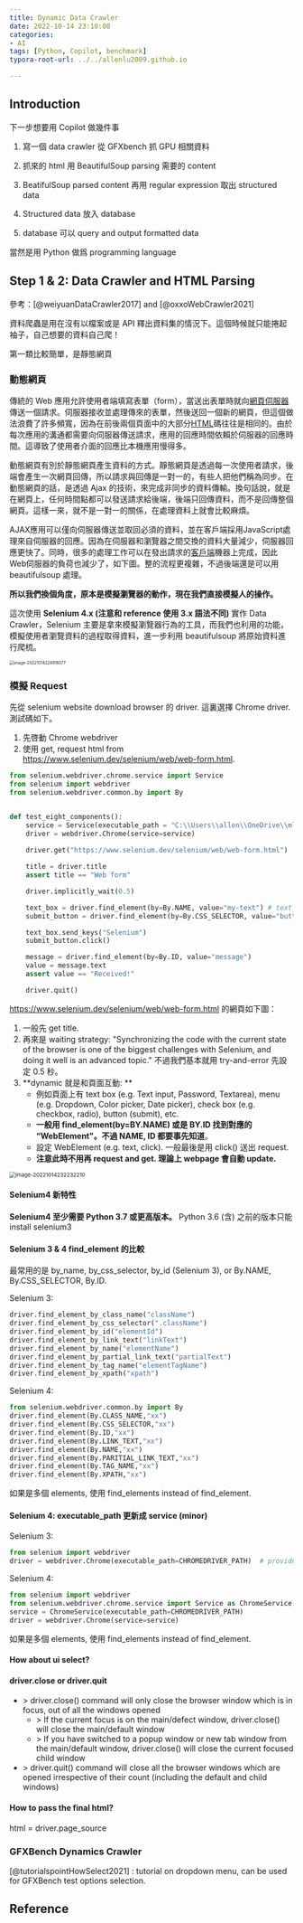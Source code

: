 ```yaml
---
title: Dynamic Data Crawler
date: 2022-10-14 23:10:08
categories:
- AI
tags: [Python, Copilot, benchmark]
typora-root-url: ../../allenlu2009.github.io

---
```


<script type="text/x-mathjax-config">
MathJax.Hub.Config({
  TeX: { equationNumbers: { autoNumber: "AMS" } }
});
</script>


## Introduction

下一步想要用 Copilot 做幾件事

1. 寫一個 data crawler 從 GFXbench 抓 GPU 相關資料

2. 抓來的 html 用 BeautifulSoup parsing 需要的 content

3. BeatifulSoup parsed content 再用 regular expression 取出 structured data

4. Structured data 放入 database

5. database 可以 query and output formatted data


當然是用 Python 做爲 programming language 



## Step 1 & 2: Data Crawler and HTML Parsing

參考：[@weiyuanDataCrawler2017] and [@oxxoWebCrawler2021]

資料爬蟲是用在沒有以檔案或是 API 釋出資料集的情況下。這個時候就只能捲起袖子，自己想要的資料自己爬！

第一類比較簡單，是靜態網頁

### 動態網頁

傳統的 Web 應用允許使用者端填寫表單（form），當送出表單時就向[網頁伺服器](https://zh.wikipedia.org/wiki/網頁伺服器)傳送一個請求。伺服器接收並處理傳來的表單，然後送回一個新的網頁，但這個做法浪費了許多頻寬，因為在前後兩個頁面中的大部分[HTML](https://zh.wikipedia.org/wiki/HTML)碼往往是相同的。由於每次應用的溝通都需要向伺服器傳送請求，應用的回應時間依賴於伺服器的回應時間。這導致了使用者介面的回應比本機應用慢得多。

動態網頁有別於靜態網頁產生資料的方式。靜態網頁是透過每一次使用者請求，後端會產生一次網頁回傳，所以請求與回傳是一對一的，有些人把他們稱為同步。在動態網頁的話，是透過 Ajax 的技術，來完成非同步的資料傳輸。換句話說，就是在網頁上，任何時間點都可以發送請求給後端，後端只回傳資料，而不是回傳整個網頁。這樣一來，就不是一對一的關係，在處理資料上就會比較麻煩。

AJAX應用可以僅向伺服器傳送並取回必須的資料，並在客戶端採用JavaScript處理來自伺服器的回應。因為在伺服器和瀏覽器之間交換的資料大量減少，伺服器回應更快了。同時，很多的處理工作可以在發出請求的[客戶端](https://zh.wikipedia.org/wiki/客户端)機器上完成，因此Web伺服器的負荷也減少了，如下圖。整的流程更複雜，不過後端還是可以用 beautifulsoup 處理。

**所以我們換個角度，原本是模擬瀏覽器的動作，現在我們直接模擬人的操作。**

這次使用 **Selenium 4.x (注意和 reference 使用 3.x 語法不同)** 實作 Data Crawler，Selenium 主要是拿來模擬瀏覽器行為的工具，而我們也利用的功能，模擬使用者瀏覽資料的過程取得資料，進一步利用 beautifulsoup 將原始資料進行爬梳。



<img src="/media/image-20221014224918077.png" alt="image-20221014224918077" style="zoom: 50%;" />



### 模擬 Request

先從 selenium website download browser 的 driver.  這裏選擇 Chrome driver.  測試碼如下。

1. 先啓動 Chrome webdriver
2. 使用 get, request html from https://www.selenium.dev/selenium/web/web-form.html.

```python
from selenium.webdriver.chrome.service import Service
from selenium import webdriver
from selenium.webdriver.common.by import By


def test_eight_components():
    service = Service(executable_path = "C:\\Users\\allen\\OneDrive\\ml_code\\work\\chromedriver.exe")
    driver = webdriver.Chrome(service=service)
    
    driver.get("https://www.selenium.dev/selenium/web/web-form.html")

    title = driver.title
    assert title == "Web form"

    driver.implicitly_wait(0.5)

    text_box = driver.find_element(by=By.NAME, value="my-text") # text_box: WebElement
    submit_button = driver.find_element(by=By.CSS_SELECTOR, value="button") # WebElement

    text_box.send_keys("Selenium")
    submit_button.click()

    message = driver.find_element(by=By.ID, value="message")
    value = message.text
    assert value == "Received!"

    driver.quit()
```



https://www.selenium.dev/selenium/web/web-form.html 的網頁如下圖：

1. 一般先 get title. 
2. 再來是 waiting strategy:  "Synchronizing the code with the current state of the browser is one of the biggest challenges with Selenium, and doing it well is an advanced topic." 不過我們基本就用 try-and-error 先設定 0.5 秒。
3. **dynamic 就是和頁面互動: **
   * 例如頁面上有 text box (e.g. Text input, Password, Textarea), menu (e.g. Dropdown, Color picker, Date picker), check box (e.g. checkbox, radio), button (submit), etc.
   * **一般用  find_element(by=BY.NAME) 或是 BY.ID 找到對應的 “WebElement"。不過 NAME, ID 都要事先知道**。
   * 設定 WebElement (e.g. text, click).  一般最後是用 click() 送出 request.
   * **注意此時不用再 request and get.  理論上 webpage 會自動 update.**

<img src="/media/image-20221014232232210.png" alt="image-20221014232232210" style="zoom:67%;" />



#### Selenium4 新特性

**Selenium4 至少需要 Python 3.7 或更高版本。** Python 3.6 (含) 之前的版本只能 install selenium3



#### Selenium 3 & 4 find_element 的比較

最常用的是 by_name, by_css_selector, by_id (Selenium 3), or By.NAME, By.CSS_SELECTOR, By.ID.

Selenium 3:

```python
driver.find_element_by_class_name("className")
driver.find_element_by_css_selector(".className")
driver.find_element_by_id("elementId")
driver.find_element_by_link_text("linkText")
driver.find_element_by_name("elementName")
driver.find_element_by_partial_link_text("partialText")
driver.find_element_by_tag_name("elementTagName")
driver.find_element_by_xpath("xpath")
```

Selenium 4:

```python
from selenium.webdriver.common.by import By
driver.find_element(By.CLASS_NAME,"xx")
driver.find_element(By.CSS_SELECTOR,"xx")
driver.find_element(By.ID,"xx")
driver.find_element(By.LINK_TEXT,"xx")
driver.find_element(By.NAME,"xx")
driver.find_element(By.PARITIAL_LINK_TEXT,"xx")
driver.find_element(By.TAG_NAME,"xx")
driver.find_element(By.XPATH,"xx")
```

如果是多個 elements, 使用 find_elements instead of find_element.



#### Selenium 4: executable_path 更新成 service (minor)

Selenium 3:

```python
from selenium import webdriver
driver = webdriver.Chrome(executable_path=CHROMEDRIVER_PATH)  # provide the chrome path
```

Selenium 4:

```python
from selenium import webdriver
from selenium.webdriver.chrome.service import Service as ChromeService
service = ChromeService(executable_path=CHROMEDRIVER_PATH)
driver = webdriver.Chrome(service=service)
```

如果是多個 elements, 使用 find_elements instead of find_element.



#### How about ui select?



#### driver.close or driver.quit

- \> driver.close() command will only close the browser window which is in focus, out of all the windows opened
  - \> If the current focus is on the main/defect window, driver.close() will close the main/default window
  - \> If you have switched to a popup window or new tab window from the main/default window, driver.close() will close the current focused child window
- \> driver.quit() command will close all the browser windows which are opened irrespective of their count (including the default and child windows)



#### How to pass the final html?

html = driver.page_source



### GFXBench Dynamics Crawler

[@tutorialspointHowSelect2021] : tutorial on dropdown menu, can be used for GFXBench test options selection.







## Reference